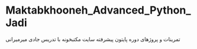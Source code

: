 # Maktabkhooneh_Advanced_Python_Jadi
تمرینات و پروژهای دوره پایتون پیشرفته سایت مکتبخونه با تدریس جادی میرمیرانی
